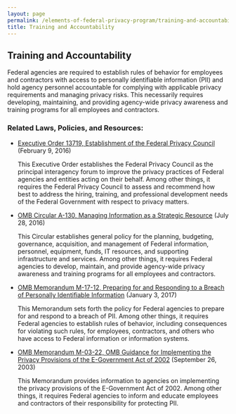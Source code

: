 ```yaml
---
layout: page
permalink: /elements-of-federal-privacy-program/training-and-accountability/
title: Training and Accountability
---
```

<h2 class="font-sams-lg text-primary-darker">Training and Accountability</h2>

Federal agencies are required to establish rules of behavior for employees and contractors with access to personally identifiable information (PII) and hold agency personnel accountable for complying with applicable privacy requirements and managing privacy risks. This necessarily requires developing, maintaining, and providing agency-wide privacy awareness and training programs for all employees and contractors.

<h3 class="font-sams-lg text-gray-70">Related Laws, Policies, and Resources:</h3>

* [Executive Order 13719, Establishment of the Federal Privacy Council](https://www.govinfo.gov/content/pkg/CFR-2017-title3-vol1/pdf/CFR-2017-title3-vol1-eo13719.pdf) (February 9, 2016)

    This Executive Order establishes the Federal Privacy Council as the principal interagency forum to improve the privacy practices of Federal agencies and entities acting on their behalf. Among other things, it requires the Federal Privacy Council to assess and recommend how best to address the hiring, training, and professional development needs of the Federal Government with respect to privacy matters.
* [OMB Circular A-130, Managing Information as a Strategic Resource](https://www.whitehouse.gov/sites/whitehouse.gov/files/omb/circulars/A130/a130revised.pdf) (July 28, 2016)

    This Circular establishes general policy for the planning, budgeting, governance, acquisition, and management of Federal information, personnel, equipment, funds, IT resources, and supporting infrastructure and services. Among other things, it requires Federal agencies to develop, maintain, and provide agency-wide privacy awareness and training programs for all employees and contractors.
* [OMB Memorandum M-17-12, Preparing for and Responding to a Breach of Personally Identifiable Information](https://www.whitehouse.gov/sites/whitehouse.gov/files/omb/memoranda/2017/m-17-12_0.pdf) (January 3, 2017)

    This Memorandum sets forth the policy for Federal agencies to prepare for and respond to a breach of PII. Among other things, it requires Federal agencies to establish rules of behavior, including consequences for violating such rules, for employees, contractors, and others who have access to Federal information or information systems.
* [OMB Memorandum M-03-22, OMB Guidance for Implementing the Privacy Provisions of the E-Government Act of 2002](https://www.whitehouse.gov/sites/whitehouse.gov/files/omb/memoranda/2003/m03_22.pdf) (September 26, 2003)

    This Memorandum provides information to agencies on implementing the privacy provisions of the E-Government Act of 2002. Among other things, it requires Federal agencies to inform and educate employees and contractors of their responsibility for protecting PII.
